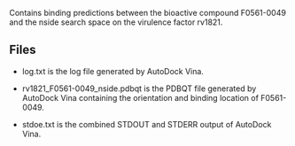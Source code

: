 Contains binding predictions between the bioactive compound F0561-0049 and the nside search space on the virulence factor rv1821.

## Files

- log.txt is the log file generated by AutoDock Vina.

- rv1821_F0561-0049_nside.pdbqt is the PDBQT file generated by AutoDock Vina containing the orientation and binding location of F0561-0049.

- stdoe.txt is the combined STDOUT and STDERR output of AutoDock Vina.


